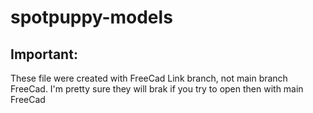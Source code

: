 # spotpuppy-models
## Important:
These file were created with FreeCad Link branch, not main branch FreeCad. I'm pretty sure they will brak if you try to open then with main FreeCad
 
